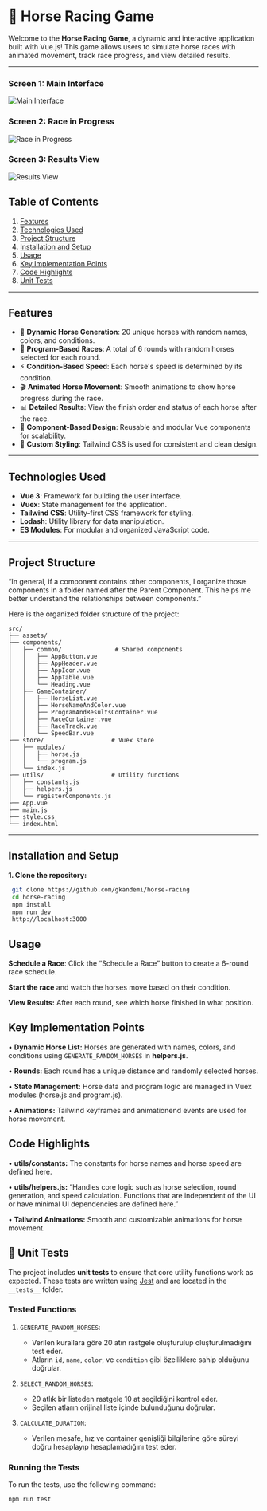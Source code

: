 # 🏇 Horse Racing Game

Welcome to the **Horse Racing Game**, a dynamic and interactive application built with Vue.js! This game allows users to simulate horse races with animated movement, track race progress, and view detailed results.

---

### Screen 1: Main Interface
![Main Interface](./screenshots/screen-1.png)

### Screen 2: Race in Progress
![Race in Progress](./screenshots/screen-2.png)

### Screen 3: Results View
![Results View](./screenshots/screen-3.png)

## **Table of Contents**
1. [Features](#features)
2. [Technologies Used](#technologies-used)
3. [Project Structure](#project-structure)
4. [Installation and Setup](#installation-and-setup)
5. [Usage](#usage)
6. [Key Implementation Points](#key-implementation-points)
7. [Code Highlights](#code-highlights)
8. [Unit Tests](#unit-tests)

---

## **Features**

- 🐎 **Dynamic Horse Generation**: 20 unique horses with random names, colors, and conditions.
- 🎯 **Program-Based Races**: A total of 6 rounds with random horses selected for each round.
- ⚡ **Condition-Based Speed**: Each horse's speed is determined by its condition.
- 🎬 **Animated Horse Movement**: Smooth animations to show horse progress during the race.
- 📊 **Detailed Results**: View the finish order and status of each horse after the race.
- 📂 **Component-Based Design**: Reusable and modular Vue components for scalability.
- 🎨 **Custom Styling**: Tailwind CSS is used for consistent and clean design.

---

## **Technologies Used**

- **Vue 3**: Framework for building the user interface.
- **Vuex**: State management for the application.
- **Tailwind CSS**: Utility-first CSS framework for styling.
- **Lodash**: Utility library for data manipulation.
- **ES Modules**: For modular and organized JavaScript code.

---

## **Project Structure**

“In general, if a component contains other components, I organize those components in a folder named after the Parent Component. This helps me better understand the relationships between components.”

Here is the organized folder structure of the project:
```
src/
├── assets/
├── components/
│   ├── common/               # Shared components
│   │   ├── AppButton.vue
│   │   ├── AppHeader.vue
│   │   ├── AppIcon.vue
│   │   ├── AppTable.vue
│   │   └── Heading.vue
│   ├── GameContainer/
│   │   ├── HorseList.vue
│   │   ├── HorseNameAndColor.vue
│   │   ├── ProgramAndResultsContainer.vue
│   │   ├── RaceContainer.vue
│   │   ├── RaceTrack.vue
│   │   └── SpeedBar.vue
├── store/                   # Vuex store
│   ├── modules/
│   │   ├── horse.js
│   │   └── program.js
│   └── index.js
├── utils/                   # Utility functions
│   ├── constants.js
│   ├── helpers.js
│   └── registerComponents.js
├── App.vue
├── main.js
├── style.css
└── index.html
```

---

## **Installation and Setup**

**1. Clone the repository:**
   ```bash
    git clone https://github.com/gkandemi/horse-racing
    cd horse-racing
    npm install
    npm run dev
    http://localhost:3000
```

## **Usage**

**Schedule a Race**: Click the “Schedule a Race” button to create a 6-round race schedule.

**Start the race** and watch the horses move based on their condition.

**View Results:** After each round, see which horse finished in what position.

## **Key Implementation Points** 
•	**Dynamic Horse List:** Horses are generated with names, colors, and conditions using ``GENERATE_RANDOM_HORSES`` in **helpers.js**.

•	**Rounds:** Each round has a unique distance and randomly selected horses.

•	**State Management:** Horse data and program logic are managed in Vuex modules (horse.js and program.js).

•	**Animations:** Tailwind keyframes and animationend events are used for horse movement.

## **Code Highlights**
•	**utils/constants:** The constants for horse names and horse speed are defined here.

•	**utils/helpers.js:** “Handles core logic such as horse selection, round generation, and speed calculation. Functions that are independent of the UI or have minimal UI dependencies are defined here.” 

•	**Tailwind Animations:** Smooth and customizable animations for horse movement.


## 🧪 Unit Tests

The project includes **unit tests** to ensure that core utility functions work as expected. These tests are written using [Jest](https://jestjs.io/) and are located in the `__tests__` folder.

### **Tested Functions**
1. `GENERATE_RANDOM_HORSES`:
    - Verilen kurallara göre 20 atın rastgele oluşturulup oluşturulmadığını test eder.
    - Atların `id`, `name`, `color`, ve `condition` gibi özelliklere sahip olduğunu doğrular.

2. `SELECT_RANDOM_HORSES`:
    - 20 atlık bir listeden rastgele 10 at seçildiğini kontrol eder.
    - Seçilen atların orijinal liste içinde bulunduğunu doğrular.

3. `CALCULATE_DURATION`:
    - Verilen mesafe, hız ve container genişliği bilgilerine göre süreyi doğru hesaplayıp hesaplamadığını test eder.

### **Running the Tests**
To run the tests, use the following command:

```bash
npm run test
